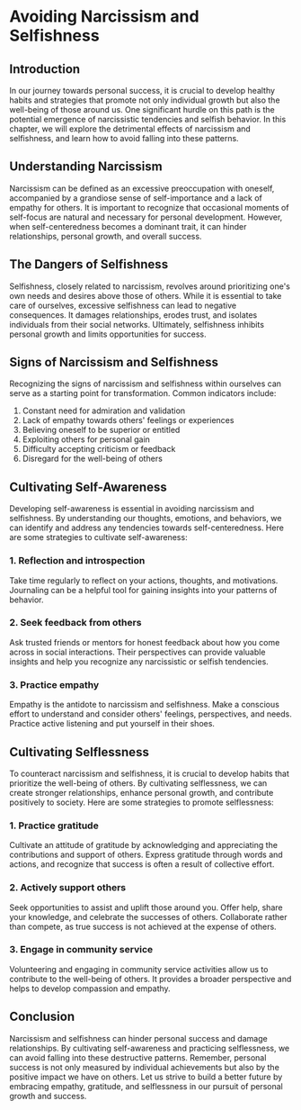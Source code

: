 Avoiding Narcissism and Selfishness
============================================

Introduction
------------

In our journey towards personal success, it is crucial to develop healthy habits and strategies that promote not only individual growth but also the well-being of those around us. One significant hurdle on this path is the potential emergence of narcissistic tendencies and selfish behavior. In this chapter, we will explore the detrimental effects of narcissism and selfishness, and learn how to avoid falling into these patterns.

Understanding Narcissism
------------------------

Narcissism can be defined as an excessive preoccupation with oneself, accompanied by a grandiose sense of self-importance and a lack of empathy for others. It is important to recognize that occasional moments of self-focus are natural and necessary for personal development. However, when self-centeredness becomes a dominant trait, it can hinder relationships, personal growth, and overall success.

The Dangers of Selfishness
--------------------------

Selfishness, closely related to narcissism, revolves around prioritizing one's own needs and desires above those of others. While it is essential to take care of ourselves, excessive selfishness can lead to negative consequences. It damages relationships, erodes trust, and isolates individuals from their social networks. Ultimately, selfishness inhibits personal growth and limits opportunities for success.

Signs of Narcissism and Selfishness
-----------------------------------

Recognizing the signs of narcissism and selfishness within ourselves can serve as a starting point for transformation. Common indicators include:

1. Constant need for admiration and validation
2. Lack of empathy towards others' feelings or experiences
3. Believing oneself to be superior or entitled
4. Exploiting others for personal gain
5. Difficulty accepting criticism or feedback
6. Disregard for the well-being of others

Cultivating Self-Awareness
--------------------------

Developing self-awareness is essential in avoiding narcissism and selfishness. By understanding our thoughts, emotions, and behaviors, we can identify and address any tendencies towards self-centeredness. Here are some strategies to cultivate self-awareness:

### 1. Reflection and introspection

Take time regularly to reflect on your actions, thoughts, and motivations. Journaling can be a helpful tool for gaining insights into your patterns of behavior.

### 2. Seek feedback from others

Ask trusted friends or mentors for honest feedback about how you come across in social interactions. Their perspectives can provide valuable insights and help you recognize any narcissistic or selfish tendencies.

### 3. Practice empathy

Empathy is the antidote to narcissism and selfishness. Make a conscious effort to understand and consider others' feelings, perspectives, and needs. Practice active listening and put yourself in their shoes.

Cultivating Selflessness
------------------------

To counteract narcissism and selfishness, it is crucial to develop habits that prioritize the well-being of others. By cultivating selflessness, we can create stronger relationships, enhance personal growth, and contribute positively to society. Here are some strategies to promote selflessness:

### 1. Practice gratitude

Cultivate an attitude of gratitude by acknowledging and appreciating the contributions and support of others. Express gratitude through words and actions, and recognize that success is often a result of collective effort.

### 2. Actively support others

Seek opportunities to assist and uplift those around you. Offer help, share your knowledge, and celebrate the successes of others. Collaborate rather than compete, as true success is not achieved at the expense of others.

### 3. Engage in community service

Volunteering and engaging in community service activities allow us to contribute to the well-being of others. It provides a broader perspective and helps to develop compassion and empathy.

Conclusion
----------

Narcissism and selfishness can hinder personal success and damage relationships. By cultivating self-awareness and practicing selflessness, we can avoid falling into these destructive patterns. Remember, personal success is not only measured by individual achievements but also by the positive impact we have on others. Let us strive to build a better future by embracing empathy, gratitude, and selflessness in our pursuit of personal growth and success.
